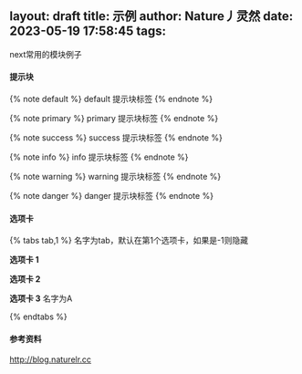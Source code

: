 layout: draft
title: 示例
author: Nature丿灵然
date: 2023-05-19 17:58:45
tags:
---
next常用的模块例子

<!--more-->

#### 提示块

{% note default %}
default 提示块标签
{% endnote %}

{% note primary %}
primary 提示块标签
{% endnote %}

{% note success %}
success 提示块标签
{% endnote %}

{% note info %}
info 提示块标签
{% endnote %}

{% note warning %}
warning 提示块标签
{% endnote %}

{% note danger %}
danger 提示块标签
{% endnote %}

#### 选项卡

{% tabs tab,1 %} 名字为tab，默认在第1个选项卡，如果是-1则隐藏
<!-- tab -->
**选项卡 1** 
<!-- endtab -->
<!-- tab -->
**选项卡 2**
<!-- endtab -->
<!-- tab A -->
**选项卡 3** 名字为A
<!-- endtab -->
{% endtabs %}


#### 参考资料

<http://blog.naturelr.cc>